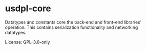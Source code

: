 # usdpl-core

Datatypes and constants core the back-end and front-end libraries' operation.
This contains serialization functionality and networking datatypes.

License: GPL-3.0-only
